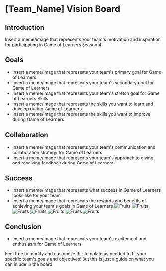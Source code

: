 # [Team_Name] Vision Board

## Introduction
Insert a meme/image that represents your team's motivation and inspiration for participating in Game of Learners Season 4.

## Goals
- Insert a meme/image that represents your team's primary goal for Game of Learners
- Insert a meme/image that represents your team's secondary goal for Game of Learners
- Insert a meme/image that represents your team's stretch goal for Game of Learners
Skills
- Insert a meme/image that represents the skills you want to learn and develop during Game of Learners
- Insert a meme/image that represents the skills you want to improve during Game of Learners

## Collaboration
- Insert a meme/image that represents your team's communication and collaboration strategy for Game of Learners
- Insert a meme/image that represents your team's approach to giving and receiving feedback during Game of Learners

## Success
- Insert a meme/image that represents what success in Game of Learners looks like for your team
- Insert a meme/image that represents the rewards and benefits of achieving your team's goals in Game of Learners
![Fruits](https://www.gettyimages.com/detail/photo/students-at-school-reading-textbooks-while-sitting-royalty-free-image/1352936587)
![Fruits](https://www.dreamstime.com/beautiful-african-female-student-graduation-certificate-image237738481)
![Fruits](https://th.bing.com/th/id/OIP.WQnb0_bxYsX6MYBZJW3l6wHaCj?w=328&h=120&c=7&r=0&o=5&dpr=1.3&pid=1.7)
![Fruits](https://th.bing.com/th/id/OIP.-9Le9tBa12uLdcZb8KgLNAHaDX?w=336&h=159&c=7&r=0&o=5&dpr=1.3&pid=1.7)
![Fruits](https://th.bing.com/th/id/OIP.3p5YqB1g8aCZFw6LHXf32QHaFh?w=271&h=202&c=7&r=0&o=5&dpr=1.3&pid=1.7)
![Fruits](https://th.bing.com/th/id/OIP.wFWKMeDjnSu2to7AhTH_CgHaCw?w=296&h=130&c=7&r=0&o=5&dpr=1.3&pid=1.7)
![Fruits](https://th.bing.com/th/id/OIP._TmCBF2xsEFqhJy0PIHeVwAAAA?w=240&h=195&c=7&r=0&o=5&dpr=1.3&pid=1.7)

## Conclusion
- Insert a meme/image that represents your team's excitement and enthusiasm for Game of Learners

Feel free to modify and customize this template as needed to fit your specific team's goals and objectives! But this is just a guide on what you can inlude in the board